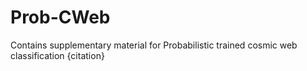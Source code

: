 # Prob-CWeb
Contains supplementary material for Probabilistic trained cosmic web classification {citation}
